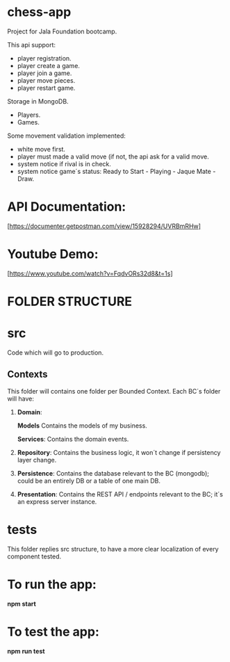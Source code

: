 # chess-app

Project for Jala Foundation bootcamp.

This api support:
- player registration.
- player create a game.
- player join a game.
- player move pieces.
- player restart game.

Storage in MongoDB.
- Players.
- Games.

Some movement validation implemented:
- white move first.
- player must made a valid move (if not, the api ask for a valid move.
- system notice if rival is in check.
- system notice game´s status: Ready to Start - Playing - Jaque Mate - Draw.

# API Documentation: 
[https://documenter.getpostman.com/view/15928294/UVRBmRHw]
# Youtube Demo: 
[https://www.youtube.com/watch?v=FqdvORs32d8&t=1s]

# FOLDER STRUCTURE

# src

Code which will go to production.

## Contexts

This folder will contains one folder per Bounded Context.
Each BC´s folder will have:

1.  **Domain**:

    **Models**
    Contains the models of my business.

    **Services**:
    Contains the domain events.

2.  **Repository**:
    Contains the business logic, it won´t change if persistency layer change.

3.  **Persistence**:
    Contains the database relevant to the BC (mongodb); could be an entirely DB or a table of one main DB.

4.  **Presentation**:
    Contains the REST API / endpoints relevant to the BC; it´s an express server instance.

# tests

This folder replies src structure, to have a more clear localization of every component tested.

# To run the app:

**npm start**

# To test the app:

**npm run test**
